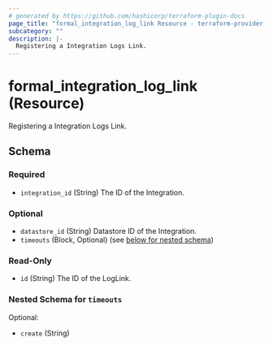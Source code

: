 ```yaml
---
# generated by https://github.com/hashicorp/terraform-plugin-docs
page_title: "formal_integration_log_link Resource - terraform-provider-formal"
subcategory: ""
description: |-
  Registering a Integration Logs Link.
---
```


# formal_integration_log_link (Resource)

Registering a Integration Logs Link.



<!-- schema generated by tfplugindocs -->
## Schema

### Required

- `integration_id` (String) The ID of the Integration.

### Optional

- `datastore_id` (String) Datastore ID of the Integration.
- `timeouts` (Block, Optional) (see [below for nested schema](#nestedblock--timeouts))

### Read-Only

- `id` (String) The ID of the LogLink.

<a id="nestedblock--timeouts"></a>
### Nested Schema for `timeouts`

Optional:

- `create` (String)


